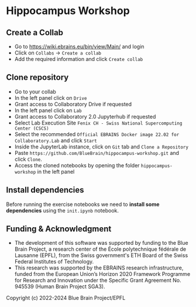 # Hippocampus Workshop

## Create a Collab
- Go to https://wiki.ebrains.eu/bin/view/Main/ and login
- Click on `Collabs` -> `Create a collab`
- Add the required information and click `Create collab`

## Clone repository
- Go to your collab
- In the left panel click on `Drive`
- Grant access to Collaboratory Drive if requested
- In the left panel click on `Lab`
- Grant access to Collaboratory 2.0 Jupyterhub if requested
- Select Lab Execution Site `Fenix CH - Swiss National Supercomputing Center (CSCS)`
- Select the recommended `Official EBRAINS Docker image 22.02 for Collaboratory.Lab` and click `Start`
- Inside the JupyterLab instance, click on `Git` tab and `Clone a Repository`
- Paste `https://github.com/BlueBrain/hippocampus-workshop.git` and click `Clone`.
- Access the cloned notebooks by opening the folder `hippocampus-workshop` in the left panel

## Install dependencies
Before running the exercise notebooks we need to **install some dependencies** using the `init.ipynb` notebook.

## Funding & Acknowledgment
- The development of this software was supported by funding to the Blue Brain Project, a research center of the École polytechnique fédérale de Lausanne (EPFL), from the Swiss government's ETH Board of the Swiss Federal Institutes of Technology.
- This research was supported by the EBRAINS research infrastructure, funded from the European Union’s Horizon 2020 Framework Programme for Research and Innovation under the Specific Grant Agreement No. 945539 (Human Brain Project SGA3).

Copyright (c) 2022-2024 Blue Brain Project/EPFL
